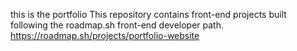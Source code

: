 this is the portfolio 
This repository contains front-end projects built following the roadmap.sh front-end developer path.
https://roadmap.sh/projects/portfolio-website

